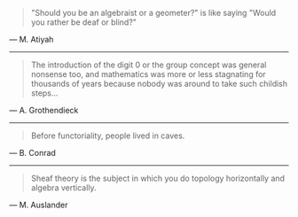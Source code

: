 > "Should you be an algebraist or a geometer?" is like saying "Would you rather be deaf or blind?"

&mdash; M. Atiyah

---

> The introduction of the digit 0 or the group concept was general nonsense too, and mathematics was more or less stagnating for thousands of years because nobody was around to take such childish steps...

&mdash; A. Grothendieck

---

> Before functoriality, people lived in caves.

&mdash; B. Conrad

---

> Sheaf theory is the subject in which you do topology horizontally and algebra vertically.

&mdash; M. Auslander